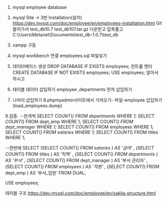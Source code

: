 1. mysql employee database

2. mysql Site -> 3번 Installation(설치)
   https://dev.mysql.com/doc/employee/en/employees-installation.html
   Git 들어가서 test_db10.7
   test_db107.tar.gz
   다운받고
   압축풀고
   C:\Users\Metanet\Documents\test_db-1.0.7\test_db

3. xampp 구동
4. mysql workbench 연결
	employees.sql 파일넣기
5. 데이터베이스 생성
   DROP DATABASE IF EXISTS employees; 컨트롤 엔터
   CREATE DATABASE IF NOT EXISTS employees;
   USE employees;
   알아서 하시고

6. 테이블 데이터 삽입하기
   employee ,departments 먼저 삽입하기
7. 나머지 삽입하기
8.phpmyadmin사이트에서 가져오기- 파일-employee 삽입하기(load_employees.dump)

9.검증.
--한개씩
SELECT COUNT(*) FROM departments WHERE 1;
SELECT COUNT(*) FROM dept_emp WHERE 1;
SELECT COUNT(*) FROM dept_manager WHERE 1;
SELECT COUNT(*) FROM employees WHERE 1;
SELECT COUNT(*) FROM salaries WHERE 1;
SELECT COUNT(*) FROM titles WHERE 1;

--한번에
SELECT 
  (SELECT COUNT(*) FROM salaries ) AS '급여'
, (SELECT COUNT(*) FROM titles ) AS '직책'
, (SELECT COUNT(*) FROM departments ) AS '부서'
, (SELECT COUNT(*) FROM dept_manager ) AS '부서 관리자'
, (SELECT COUNT(*) FROM employees ) AS '직원'
, (SELECT COUNT(*) FROM dept_emp ) AS '부서_임원'
FROM DUAL;

USE employees; 



테이블 구조
https://dev.mysql.com/doc/employee/en/sakila-structure.html

